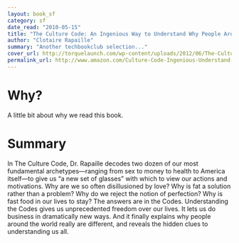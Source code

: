 ```yaml
---
layout: book_sf
category: sf
date_read: "2010-05-15"
title: "The Culture Code: An Ingenious Way to Understand Why People Around the World Live and Buy as They Do"
author: "Clotaire Rapaille"
summary: "Another techbookclub selection..."
cover_url: http://torquelaunch.com/wp-content/uploads/2012/06/The-Culture-Code.png
permalink_url: http://www.amazon.com/Culture-Code-Ingenious-Understand-People/dp/0767920570/
---
```


# Why?
A little bit about why we read this book.

# Summary
In The Culture Code, Dr. Rapaille decodes two dozen of our most fundamental archetypes—ranging from sex to money to health to America itself—to give us “a new set of glasses” with which to view our actions and motivations. Why are we so often disillusioned by love? Why is fat a solution rather than a problem? Why do we reject the notion of perfection? Why is fast food in our lives to stay? The answers are in the Codes. Understanding the Codes gives us unprecedented freedom over our lives. It lets us do business in dramatically new ways. And it finally explains why people around the world really are different, and reveals the hidden clues to understanding us all.
